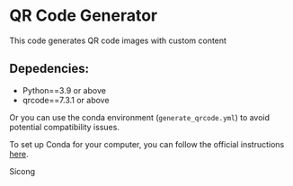 # QR Code Generator

This code generates QR code images with custom content

## Depedencies: 
- Python==3.9 or above
- qrcode==7.3.1 or above

Or you can use the conda environment (`generate_qrcode.yml`) to avoid potential compatibility issues. 

To set up Conda for your computer, you can follow the official instructions [here](https://conda.io/projects/conda/en/latest/user-guide/install/index.html).

Sicong
